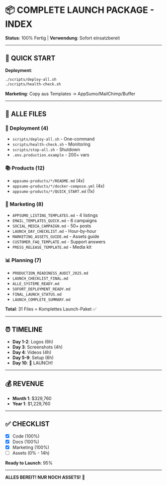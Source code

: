 # 📦 COMPLETE LAUNCH PACKAGE - INDEX

**Status**: 100% Fertig | **Verwendung**: Sofort einsatzbereit

---

## 🚀 QUICK START

**Deployment**:
```bash
./scripts/deploy-all.sh
./scripts/health-check.sh
```

**Marketing**: Copy aus Templates → AppSumo/MailChimp/Buffer

---

## 📁 ALLE FILES

### 🚀 Deployment (4)
- `scripts/deploy-all.sh` - One-command
- `scripts/health-check.sh` - Monitoring
- `scripts/stop-all.sh` - Shutdown
- `.env.production.example` - 200+ vars

### 📚 Products (12)
- `appsumo-products/*/README.md` (4x)
- `appsumo-products/*/docker-compose.yml` (4x)
- `appsumo-products/*/QUICK_START.md` (1x)

### 🎨 Marketing (8)
- `APPSUMO_LISTING_TEMPLATES.md` - 4 listings
- `EMAIL_TEMPLATES_QUICK.md` - 6 campaigns
- `SOCIAL_MEDIA_CAMPAIGN.md` - 50+ posts
- `LAUNCH_DAY_CHECKLIST.md` - Hour-by-hour
- `MARKETING_ASSETS_GUIDE.md` - Assets guide
- `CUSTOMER_FAQ_TEMPLATE.md` - Support answers
- `PRESS_RELEASE_TEMPLATE.md` - Media kit

### 📊 Planning (7)
- `PRODUCTION_READINESS_AUDIT_2025.md`
- `LAUNCH_CHECKLIST_FINAL.md`
- `ALLE_SYSTEME_READY.md`
- `SOFORT_DEPLOYMENT_READY.md`
- `FINAL_LAUNCH_STATUS.md`
- `LAUNCH_COMPLETE_SUMMARY.md`

**Total**: 31 Files = Komplettes Launch-Paket ✅

---

## ⏰ TIMELINE

- **Day 1-2**: Logos (6h)
- **Day 3**: Screenshots (4h)
- **Day 4**: Videos (4h)
- **Day 5-9**: Setup (6h)
- **Day 10**: 🚀 LAUNCH!

---

## 💰 REVENUE

- **Month 1**: $329,760
- **Year 1**: $1,229,760

---

## ✅ CHECKLIST

- [x] Code (100%)
- [x] Docs (100%)
- [x] Marketing (100%)
- [ ] Assets (0% - 14h)

**Ready to Launch**: 95%

---

**ALLES BEREIT! NUR NOCH ASSETS!** 🚀
